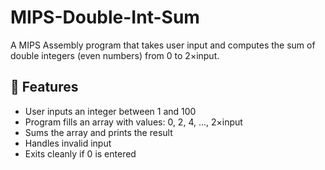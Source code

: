# MIPS-Double-Int-Sum

A MIPS Assembly program that takes user input and computes the sum of double integers (even numbers) from 0 to 2×input.

## 🧮 Features

- User inputs an integer between 1 and 100
- Program fills an array with values: 0, 2, 4, ..., 2×input
- Sums the array and prints the result
- Handles invalid input
- Exits cleanly if 0 is entered
